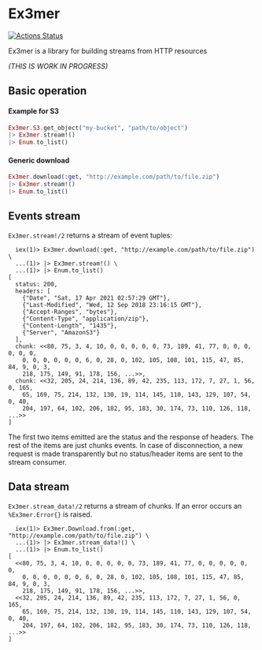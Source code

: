 # Ex3mer

[![Actions Status](https://github.com/luisgabrielroldan/ex3mer/workflows/Tests/badge.svg)](https://github.com/luisgabrielroldan/ex3mer/actions)

Ex3mer is a library for building streams from HTTP resources


*(THIS IS WORK IN PROGRESS)*

## Basic operation

#### Example for S3

```elixir
Ex3mer.S3.get_object("my-bucket", "path/to/object")
|> Ex3mer.stream!()
|> Enum.to_list()
```

#### Generic download

```elixir
Ex3mer.download(:get, "http://example.com/path/to/file.zip")
|> Ex3mer.stream!()
|> Enum.to_list()
```


## Events stream

`Ex3mer.stream!/2` returns a stream of event tuples:
  
```
  iex(1)> Ex3mer.download(:get, "http://example.com/path/to/file.zip") \
  ...(1)> |> Ex3mer.stream!() \
  ...(1)> |> Enum.to_list()
[
  status: 200,
  headers: [
    {"Date", "Sat, 17 Apr 2021 02:57:29 GMT"},
    {"Last-Modified", "Wed, 12 Sep 2018 23:16:15 GMT"},
    {"Accept-Ranges", "bytes"},
    {"Content-Type", "application/zip"},
    {"Content-Length", "1435"},
    {"Server", "AmazonS3"}
  ],
  chunk: <<80, 75, 3, 4, 10, 0, 0, 0, 0, 0, 73, 189, 41, 77, 0, 0, 0, 0, 0, 0,
    0, 0, 0, 0, 0, 0, 6, 0, 28, 0, 102, 105, 108, 101, 115, 47, 85, 84, 9, 0, 3,
    218, 175, 149, 91, 178, 156, ...>>,
  chunk: <<32, 205, 24, 214, 136, 89, 42, 235, 113, 172, 7, 27, 1, 56, 0, 165,
    65, 169, 75, 214, 132, 130, 19, 114, 145, 110, 143, 129, 107, 54, 0, 40,
    204, 197, 64, 102, 206, 182, 95, 183, 30, 174, 73, 110, 126, 118, ...>>
]
```

The first two items emitted are the status and the response of headers.  The rest of the items are just chunks events.
In case of disconnection, a new request is made transparently but no status/header items are sent to the stream consumer.

## Data stream

`Ex3mer.stream_data!/2` returns a stream of chunks. If an error occurs an `%Ex3mer.Error{}` is raised.

```
  iex(1)> Ex3mer.Download.from(:get, "http://example.com/path/to/file.zip") \
  ...(1)> |> Ex3mer.stream_data!() \
  ...(1)> |> Enum.to_list()
[
  <<80, 75, 3, 4, 10, 0, 0, 0, 0, 0, 73, 189, 41, 77, 0, 0, 0, 0, 0, 0,
    0, 0, 0, 0, 0, 0, 6, 0, 28, 0, 102, 105, 108, 101, 115, 47, 85, 84, 9, 0, 3,
    218, 175, 149, 91, 178, 156, ...>>,
  <<32, 205, 24, 214, 136, 89, 42, 235, 113, 172, 7, 27, 1, 56, 0, 165,
    65, 169, 75, 214, 132, 130, 19, 114, 145, 110, 143, 129, 107, 54, 0, 40,
    204, 197, 64, 102, 206, 182, 95, 183, 30, 174, 73, 110, 126, 118, ...>>
]
```


